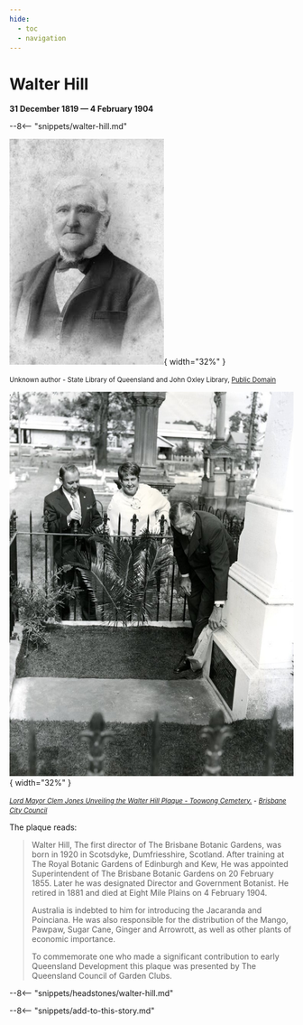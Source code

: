 ```yaml
---
hide:
  - toc
  - navigation
---
```


# Walter Hill

**31 December 1819 — 4 February 1904**

--8<-- "snippets/walter-hill.md"

![Walter Hill](../assets/walter-hill.jpg){ width="32%" }

<small>Unknown author - State Library of Queensland and John Oxley Library, [Public Domain](https://commons.wikimedia.org/w/index.php?curid=22616572)</small>


![Lord Mayor Clem Jones Unveiling the Walter Hill Plaque](../assets/walter-hill-plaque.jpg){ width="32%" }  

*<small>[Lord Mayor Clem Jones Unveiling the Walter Hill Plaque - Toowong Cemetery.](https://library-brisbane.ent.sirsidynix.net.au/client/en_AU/BrisbaneImages/search/detailnonmodal/ent:$002f$002fSD_ASSET$002f0$002fSD_ASSET:24873/one?qu=Lord+Mayor+Clem+Jones+Unveiling+the+Walter+Hill+Plaque+-+Toowong+Cemetery.&rm=BRISBANEIMAGES0%7C%7C%7C1%7C%7C%7C0%7C%7C%7Ctrue&te=ASSET&lm=ALL_ASSETS) - [Brisbane City Council](https://www.brisbane.qld.gov.au)</small>*

The plaque reads: 

>Walter Hill, The first director of The Brisbane Botanic Gardens, was born in 1920 in Scotsdyke, Dumfriesshire, Scotland. After training at The Royal Botanic Gardens of Edinburgh and Kew, He was appointed Superintendent of The Brisbane Botanic Gardens on 20 February 1855. Later he was designated Director and Government Botanist. He retired in 1881 and died at Eight Mile Plains on 4 February 1904. 
>
>Australia is indebted to him for introducing the Jacaranda and Poinciana. He was also responsible for the distribution of the Mango, Pawpaw, Sugar Cane, Ginger and Arrowrott, as well as other plants of economic importance. 
>
>To commemorate one who made a significant contribution to early Queensland Development this plaque was presented by The Queensland Council of Garden Clubs.

--8<-- "snippets/headstones/walter-hill.md"

--8<-- "snippets/add-to-this-story.md"